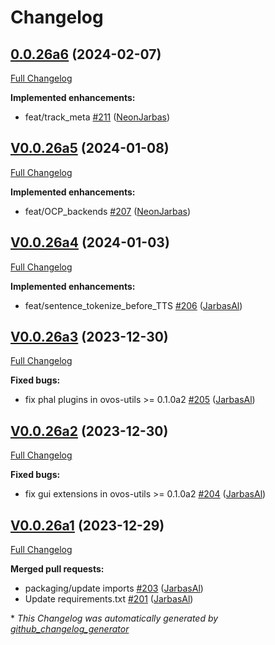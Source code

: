 # Changelog

## [0.0.26a6](https://github.com/OpenVoiceOS/ovos-plugin-manager/tree/0.0.26a6) (2024-02-07)

[Full Changelog](https://github.com/OpenVoiceOS/ovos-plugin-manager/compare/V0.0.26a5...0.0.26a6)

**Implemented enhancements:**

- feat/track\_meta [\#211](https://github.com/OpenVoiceOS/ovos-plugin-manager/pull/211) ([NeonJarbas](https://github.com/NeonJarbas))

## [V0.0.26a5](https://github.com/OpenVoiceOS/ovos-plugin-manager/tree/V0.0.26a5) (2024-01-08)

[Full Changelog](https://github.com/OpenVoiceOS/ovos-plugin-manager/compare/V0.0.26a4...V0.0.26a5)

**Implemented enhancements:**

- feat/OCP\_backends [\#207](https://github.com/OpenVoiceOS/ovos-plugin-manager/pull/207) ([NeonJarbas](https://github.com/NeonJarbas))

## [V0.0.26a4](https://github.com/OpenVoiceOS/ovos-plugin-manager/tree/V0.0.26a4) (2024-01-03)

[Full Changelog](https://github.com/OpenVoiceOS/ovos-plugin-manager/compare/V0.0.26a3...V0.0.26a4)

**Implemented enhancements:**

- feat/sentence\_tokenize\_before\_TTS [\#206](https://github.com/OpenVoiceOS/ovos-plugin-manager/pull/206) ([JarbasAl](https://github.com/JarbasAl))

## [V0.0.26a3](https://github.com/OpenVoiceOS/ovos-plugin-manager/tree/V0.0.26a3) (2023-12-30)

[Full Changelog](https://github.com/OpenVoiceOS/ovos-plugin-manager/compare/V0.0.26a2...V0.0.26a3)

**Fixed bugs:**

- fix phal plugins in ovos-utils \>= 0.1.0a2 [\#205](https://github.com/OpenVoiceOS/ovos-plugin-manager/pull/205) ([JarbasAl](https://github.com/JarbasAl))

## [V0.0.26a2](https://github.com/OpenVoiceOS/ovos-plugin-manager/tree/V0.0.26a2) (2023-12-30)

[Full Changelog](https://github.com/OpenVoiceOS/ovos-plugin-manager/compare/V0.0.26a1...V0.0.26a2)

**Fixed bugs:**

- fix gui extensions in ovos-utils \>= 0.1.0a2 [\#204](https://github.com/OpenVoiceOS/ovos-plugin-manager/pull/204) ([JarbasAl](https://github.com/JarbasAl))

## [V0.0.26a1](https://github.com/OpenVoiceOS/ovos-plugin-manager/tree/V0.0.26a1) (2023-12-29)

[Full Changelog](https://github.com/OpenVoiceOS/ovos-plugin-manager/compare/V0.0.25...V0.0.26a1)

**Merged pull requests:**

- packaging/update imports [\#203](https://github.com/OpenVoiceOS/ovos-plugin-manager/pull/203) ([JarbasAl](https://github.com/JarbasAl))
- Update requirements.txt [\#201](https://github.com/OpenVoiceOS/ovos-plugin-manager/pull/201) ([JarbasAl](https://github.com/JarbasAl))



\* *This Changelog was automatically generated by [github_changelog_generator](https://github.com/github-changelog-generator/github-changelog-generator)*

